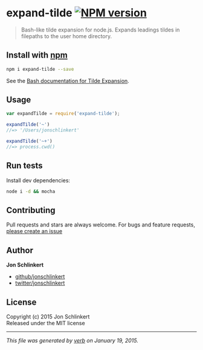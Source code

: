 # expand-tilde [![NPM version](https://badge.fury.io/js/expand-tilde.svg)](http://badge.fury.io/js/expand-tilde)

> Bash-like tilde expansion for node.js. Expands leadings tildes in filepaths to the user home directory.

## Install with [npm](npmjs.org)

```bash
npm i expand-tilde --save
```

See the [Bash documentation for Tilde Expansion][docs].

## Usage

```js
var expandTilde = require('expand-tilde');

expandTilde('~')
//=> '/Users/jonschlinkert'

expandTilde('~+')
//=> process.cwd()
```

## Run tests

Install dev dependencies:

```bash
node i -d && mocha
```

## Contributing
Pull requests and stars are always welcome. For bugs and feature requests, [please create an issue](https://github.com/jonschlinkert/expand-tilde/issues)

## Author

**Jon Schlinkert**
 
+ [github/jonschlinkert](https://github.com/jonschlinkert)
+ [twitter/jonschlinkert](http://twitter.com/jonschlinkert) 

## License
Copyright (c) 2015 Jon Schlinkert  
Released under the MIT license

***

_This file was generated by [verb](https://github.com/assemble/verb) on January 19, 2015._

[docs]: https://www.gnu.org/software/bash/manual/html_node/Tilde-Expansion.html
